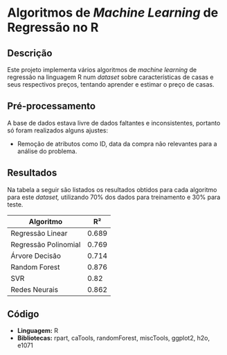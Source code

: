 # Algoritmos de *Machine Learning* de Regressão no R

## Descrição

Este projeto implementa vários algoritmos de *machine learning* de regressão na linguagem R num *dataset* sobre características de casas e seus respectivos preços, tentando aprender e estimar o preço de casas.

## Pré-processamento

A base de dados estava livre de dados faltantes e inconsistentes, portanto só foram realizados alguns ajustes:

-   Remoção de atributos como ID, data da compra não relevantes para a análise do problema.

## Resultados

Na tabela a seguir são listados os resultados obtidos para cada algoritmo para este *dataset,* utilizando 70% dos dados para treinamento e 30% para teste.

| Algoritmo            | R²    |
|----------------------|-------|
| Regressão Linear     | 0.689 |
| Regressão Polinomial | 0.769 |
| Árvore Decisão       | 0.714 |
| Random Forest        | 0.876 |
| SVR                  | 0.82  |
| Redes Neurais        | 0.862 |

## Código

-   **Linguagem:** R
-   **Bibliotecas:** rpart, caTools, randomForest, miscTools, ggplot2, h2o, e1071
